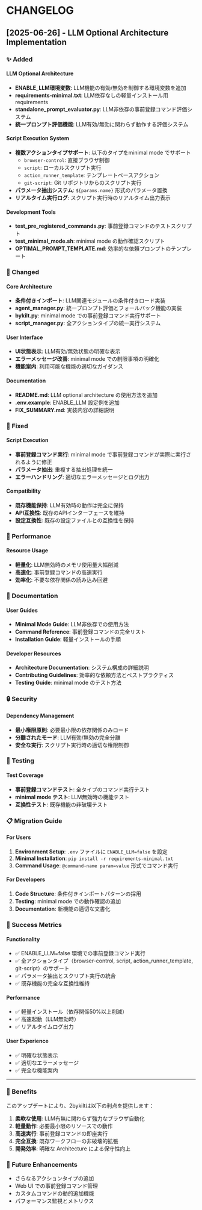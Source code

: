 # CHANGELOG

## [2025-06-26] - LLM Optional Architecture Implementation

### ✨ Added

#### LLM Optional Architecture
- **ENABLE_LLM環境変数**: LLM機能の有効/無効を制御する環境変数を追加
- **requirements-minimal.txt**: LLM依存なしの軽量インストール用requirements
- **standalone_prompt_evaluator.py**: LLM非依存の事前登録コマンド評価システム
- **統一プロンプト評価機能**: LLM有効/無効に関わらず動作する評価システム

#### Script Execution System
- **複数アクションタイプサポート**: 以下のタイプをminimal mode でサポート
  - `browser-control`: 直接ブラウザ制御
  - `script`: ローカルスクリプト実行
  - `action_runner_template`: テンプレートベースアクション
  - `git-script`: Git リポジトリからのスクリプト実行
- **パラメータ抽出システム**: `${params.name}` 形式のパラメータ置換
- **リアルタイム実行ログ**: スクリプト実行時のリアルタイム出力表示

#### Development Tools
- **test_pre_registered_commands.py**: 事前登録コマンドのテストスクリプト
- **test_minimal_mode.sh**: minimal mode の動作確認スクリプト
- **OPTIMAL_PROMPT_TEMPLATE.md**: 効率的な依頼プロンプトのテンプレート

### 🔧 Changed

#### Core Architecture
- **条件付きインポート**: LLM関連モジュールの条件付きロード実装
- **agent_manager.py**: 統一プロンプト評価とフォールバック機能の実装
- **bykilt.py**: minimal mode での事前登録コマンド実行サポート
- **script_manager.py**: 全アクションタイプの統一実行システム

#### User Interface
- **UI状態表示**: LLM有効/無効状態の明確な表示
- **エラーメッセージ改善**: minimal mode での制限事項の明確化
- **機能案内**: 利用可能な機能の適切なガイダンス

#### Documentation
- **README.md**: LLM optional architecture の使用方法を追加
- **.env.example**: ENABLE_LLM 設定例を追加
- **FIX_SUMMARY.md**: 実装内容の詳細説明

### 🐛 Fixed

#### Script Execution
- **事前登録コマンド実行**: minimal mode で事前登録コマンドが実際に実行されるように修正
- **パラメータ抽出**: 重複する抽出処理を統一
- **エラーハンドリング**: 適切なエラーメッセージとログ出力

#### Compatibility
- **既存機能保持**: LLM有効時の動作は完全に保持
- **API互換性**: 既存のAPIインターフェースを維持
- **設定互換性**: 既存の設定ファイルとの互換性を保持

### 🚀 Performance

#### Resource Usage
- **軽量化**: LLM無効時のメモリ使用量大幅削減
- **高速化**: 事前登録コマンドの高速実行
- **効率化**: 不要な依存関係の読み込み回避

### 📖 Documentation

#### User Guides
- **Minimal Mode Guide**: LLM非依存での使用方法
- **Command Reference**: 事前登録コマンドの完全リスト
- **Installation Guide**: 軽量インストールの手順

#### Developer Resources
- **Architecture Documentation**: システム構成の詳細説明
- **Contributing Guidelines**: 効率的な依頼方法とベストプラクティス
- **Testing Guide**: minimal mode のテスト方法

### 🔒 Security

#### Dependency Management
- **最小権限原則**: 必要最小限の依存関係のみロード
- **分離されたモード**: LLM有効/無効の完全分離
- **安全な実行**: スクリプト実行時の適切な権限制御

### 🧪 Testing

#### Test Coverage
- **事前登録コマンドテスト**: 全タイプのコマンド実行テスト
- **minimal mode テスト**: LLM無効時の機能テスト
- **互換性テスト**: 既存機能の非破壊テスト

### 📋 Migration Guide

#### For Users
1. **Environment Setup**: `.env` ファイルに `ENABLE_LLM=false` を設定
2. **Minimal Installation**: `pip install -r requirements-minimal.txt`
3. **Command Usage**: `@command-name param=value` 形式でコマンド実行

#### For Developers
1. **Code Structure**: 条件付きインポートパターンの採用
2. **Testing**: minimal mode での動作確認の追加
3. **Documentation**: 新機能の適切な文書化

### 🎯 Success Metrics

#### Functionality
- ✅ ENABLE_LLM=false 環境での事前登録コマンド実行
- ✅ 全アクションタイプ（browser-control, script, action_runner_template, git-script）のサポート
- ✅ パラメータ抽出とスクリプト実行の統合
- ✅ 既存機能の完全な互換性維持

#### Performance
- ✅ 軽量インストール（依存関係50%以上削減）
- ✅ 高速起動（LLM無効時）
- ✅ リアルタイムログ出力

#### User Experience
- ✅ 明確な状態表示
- ✅ 適切なエラーメッセージ
- ✅ 完全な機能案内

---

### 🎉 Benefits

このアップデートにより、2bykiltは以下の利点を提供します：

1. **柔軟な使用**: LLM有無に関わらず強力なブラウザ自動化
2. **軽量動作**: 必要最小限のリソースでの動作
3. **高速実行**: 事前登録コマンドの即座実行
4. **完全互換**: 既存ワークフローの非破壊的拡張
5. **開発効率**: 明確な Architecture による保守性向上

### 🔮 Future Enhancements

- さらなるアクションタイプの追加
- Web UI での事前登録コマンド管理
- カスタムコマンドの動的追加機能
- パフォーマンス監視とメトリクス
